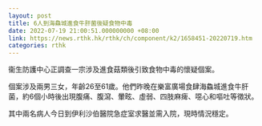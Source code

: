 ```yaml
---
layout: post
title: 6人到海鱻城進食牛肝菌後疑食物中毒
date: 2022-07-19 21:00:51.000000000 +08:00
link: https://news.rthk.hk/rthk/ch/component/k2/1658451-20220719.htm
categories: rthk
---
```


衞生防護中心正調查一宗涉及進食菇類後引致食物中毒的懷疑個案。

個案涉及兩男三女，年齡26至61歲。他們昨晚在樂富廣場食肆海鱻城進食牛肝菌，約6個小時後出現腹痛、腹瀉、暈眩、虛弱、四肢麻痺、噁心和嘔吐等徵狀。

其中兩名病人今日到伊利沙伯醫院急症室求醫並需入院，現時情況穩定。
